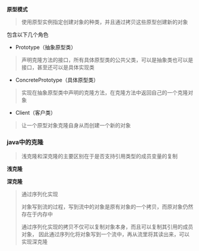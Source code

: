 **原型模式**
> 使用原型实例指定创建对象的种类，并且通过拷贝这些原型创建新的对象

包含以下几个角色
* Prototype（抽象原型类）
> 声明克隆方法的接口，所有具体原型类的公共父类，可以是抽象类也可以是接口，甚至还可以是具体实现类

* ConcretePrototype（具体原型类）
> 实现在抽象原型类中声明的克隆方法，在克隆方法中返回自己的一个克隆对象

* Client（客户类）
> 让一个原型对象克隆自身从而创建一个新的对象


### java中的克隆

> 浅克隆和深克隆的主要区别在于是否支持引用类型的成员变量的复制

**浅克隆**
> 

**深克隆**
> 通过序列化实现
>
>对象写到流的过程，写到流中的对象是原有对象的一个拷贝，而原对象仍然存在于内存中
>
>通过序列化实现的拷贝不仅可以复制对象本身，而且可以复制其引用的成员对象，
>因此通过序列化将对象写到一个流中，再从流里将其读出来，可以实现深克隆
>
>